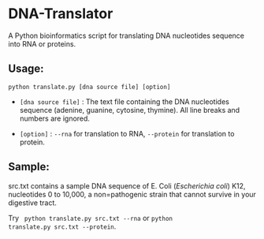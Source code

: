 # DNA-Translator

A Python bioinformatics script for translating DNA nucleotides sequence into RNA or proteins.

## Usage:

<code>python translate.py [dna source file] [option]</code>

* <code>[dna source file]</code> : The text file containing the DNA nucleotides sequence (adenine, guanine, cytosine, thymine). All line breaks and numbers are ignored.

* <code>[option]</code> : <code>--rna</code> for translation to RNA, <code>--protein</code> for translation to protein.

## Sample:

src.txt contains a sample DNA sequence of E. Coli (<i>Escherichia coli</i>) K12, nucleotides 0 to 10,000, a non=pathogenic strain that cannot survive in your digestive tract.

Try <code> python translate.py src.txt --rna</code> or <code>python translate.py src.txt --protein</code>.
